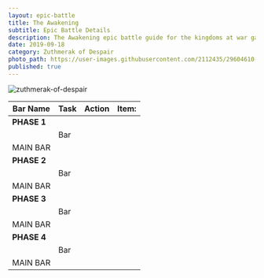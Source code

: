 ```yaml
---
layout: epic-battle
title: The Awakening
subtitle: Epic Battle Details
description: The Awakening epic battle guide for the kingdoms at war game
date: 2019-09-18
category: Zuthmerak of Despair
photo_path: https://user-images.githubusercontent.com/2112435/29604610-471b689c-87a5-11e7-8ad0-3d772db8852d.png
published: true
---
```

![zuthmerak-of-despair](https://user-images.githubusercontent.com/2112435/29604610-471b689c-87a5-11e7-8ad0-3d772db8852d.png)

| Bar Name | Task | Action | Item: |
| --- | --- | --- | --- |
| __PHASE 1__ | | | |
| | Bar | | |
| MAIN BAR | | | |
| __PHASE 2__ | | | |
| | Bar | | |
| MAIN BAR | | | |
| __PHASE 3__ | | | |
| | Bar | | |
| MAIN BAR | | | |
| __PHASE 4__ | | | |
| | Bar | | |
| MAIN BAR | | | 
